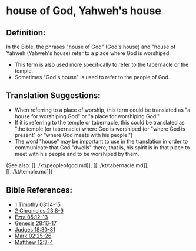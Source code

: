 # house of God, Yahweh's house #

## Definition: ##

In the Bible, the phrases "house of God" (God's house) and "house of Yahweh (Yahweh's house) refer to a place where God is worshiped.

* This term is also used more specifically to refer to the tabernacle or the temple.
* Sometimes "God's house" is used to refer to the people of God.

## Translation Suggestions: ##

* When referring to a place of worship, this term could be translated as "a house for worshiping God" or "a place for worshiping God."
* If it is referring to the temple or tabernacle, this could be translated as "the temple (or tabernacle) where God is worshiped (or "where God is present" or "where God meets with his people.")
* The word "house" may be important to use in the translation in order to communicate that God "dwells" there, that is, his spirit is in that place to meet with his people and to be worshiped by them.

(See also: [[../kt/peopleofgod.md]], [[../kt/tabernacle.md]], [[../kt/temple.md]])

## Bible References: ##

* [1 Timothy 03:14-15](en/tn/1ti/help/03/14)
* [2 Chronicles 23:8-9](en/tn/2ch/help/23/08)
* [Ezra 05:12-13](en/tn/ezr/help/05/12)
* [Genesis 28:16-17](en/tn/gen/help/28/16)
* [Judges 18:30-31](en/tn/jdg/help/18/30)
* [Mark 02:25-26](en/tn/mrk/help/02/25)
* [Matthew 12:3-4](en/tn/mat/help/12/03)